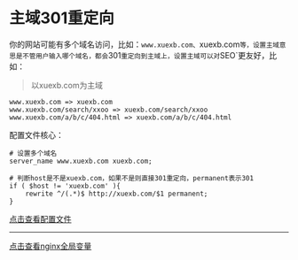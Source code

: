 # 主域301重定向

你的网站可能有多个域名访问，比如：`www.xuexb.com、`xuexb.com`等，设置主域意思是不管用户输入哪个域名，都会`301`重定向到主域上，设置主域可以对`SEO`更友好，比如：

> 以xuexb.com为主域

```
www.xuexb.com => xuexb.com
www.xuexb.com/search/xxoo => xuexb.com/search/xxoo
www.xuexb.com/a/b/c/404.html => xuexb.com/a/b/c/404.html
```

配置文件核心：

```
# 设置多个域名
server_name www.xuexb.com xuexb.com;

# 判断host是不是xuexb.com，如果不是则直接301重定向，permanent表示301
if ( $host != 'xuexb.com' ){
    rewrite ^/(.*)$ http://xuexb.com/$1 permanent;
}
```

[点击查看配置文件](../conf/www.xuexb.com.conf)

---

[点击查看nginx全局变量](http://www.nginx.cn/273.html)